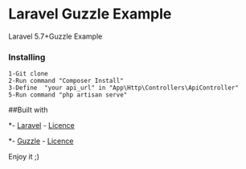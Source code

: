 # Laravel Guzzle Example

Laravel 5.7+Guzzle Example

### Installing
```
1-Git clone
2-Run command "Composer Install"
3-Define  "your api_url" in "App\Http\Controllers\ApiController"
5-Run command "php artisan serve"
```
##Built with

*- [Laravel](https://github.com/laravel/laravel) - [Licence](https://opensource.org/licenses/MIT) 

*- [Guzzle](https://github.com/guzzle/guzzle) - [Licence](https://opensource.org/licenses/MIT)



Enjoy it ;)


